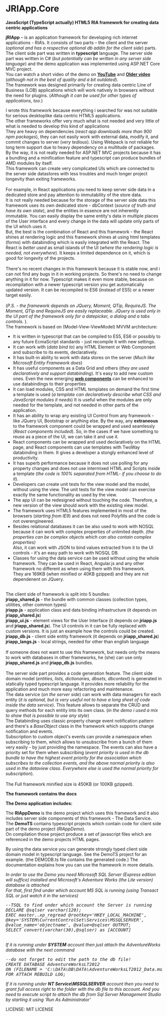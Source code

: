 # JRIApp.Core
<b>JavaScript (TypeScript actually) HTML5 RIA framework for creating data centric applications</b>
<br/>
<p>
<b>jRIApp</b> – is an application framework for developing rich internet applications - RIA’s. It consists of two parts – 
the client and the server (<i>optional and has a respective optional db addin for the client side</i>) parts. 
The client side part was written in <b>typescript</b> language. The server side part was  written in C# (<i>but potentially can be written in any server side language</i>) 
and the demo application was implemented using ASP.NET Core MVC project.
<br/>
You can watch a short video of the demo on <a href="https://youtu.be/dQyOOw2dK4w" target="_blank"><b>YouTube</b></a> and <a href="https://www.youtube.com/watch?v=m2lxFWhJghA" target="_blank"><b>Older video</b></a> (<em>although not in the best of quality and a bit outdated</em>). 
<br/>
The framework was designed primarily for creating data centric Line of Business (LOB) applications 
which will work natively in browsers without the need for plugins. (<i>Although it can be used for other types of applications, too.</i>)
</p>
<p>
I wrote this framework because everything i searched for was not suitable for serious desktoplike data centric HTML5 applications.</br>
The other frameworks offer very much what is not needed and very little of what is needed to develop this kind of applications<br/>
They are heavy on dependencies (<i>react app downloads more than 900 npm packages</i>), they can not easily
work with external data, modify it, and commit changes to server (<i>very tedious</i>). Using Webpack is not reliable for long term support
due to heavy dependency on a multitude of packages. 
<br/>
By the way, it is not really needed for ASP.NET MVC projects because it has a bundling and a minification feature and typescript can produce bundles of AMD modules by itself. 
<br/>
This framework can create very complicated UIs which are connected to the server side datastores with less troubles and much longer project longevity than exiting frameworks.
<br/>
<br/>
For example, in React applications you need to keep server side data in a dedicated store and pay attention to immutability of the store data.<br/>
It is not really needed because for the storage of the server side data this framework uses its own dedicated store - dbContext (<i>source of truth and have its own state</i>), and the entities in essence are not inherently immutable. 
You can easily display the same entity's data in multiple places of the User interface and every change in the data will update only parts of the UI which uses it.<br/>
But, the best is the combination of React and this framework - the React shines at rendering logic and this framework shines at using html templates (forms) with databinding which is easily integrated with the React. The React is <em>better used</em> as small islands of the UI (<i>where the rendering logic is needed, not everywhere</i>). It keeps a limited dependence on it, which is good for longevity of the projects.<br/>
<br/>
There's no recent changes in this framework because it is stable now, and i can not find any bugs in it in working projects. So there's no need to change anything in it for now. Typescript makes it even more stable,
because on recompilation with a newer typescript version you get automatically updated version. It can be recompiled to ES6 (instead of ES5) or a newer target easily.
<br/><br/>
(<i>P.S. - the framework depends on JQuery, Moment, QTip, RequireJS. The Moment, QTip and RequireJS are easily replaceable. 
JQuery is used only in the UI part of the framework only for a datepicker, a dialog and a tabs controls.
</i>
).
</br>
The framework is based on (Model-View-ViewModel) MVVM architecture:<br/>
<ul>
<li>It is written in typescript that can be compiled to ES5, ES6 or possibly to any future EcmaScript standards - just recompile it with new settings.</li>
<li>It can work with (<i>data bind to</i>) any HTML Element or Web Component and subscribe to its events, declaratively.</li>
<li>It has built-in ability to work with data stores on the server (<i>Much like Microsoft Entity Framework does</i>)</li>
<li>It has useful components as a Data Grid and others (<i>they are used declaratively and support databinding</i>). It's easy to add new custom ones. Even the new emerging <a href="https://www.webcomponents.org/" target="_blank"><b>web components</b></a> can be enhanced to use databindings to their properties</li>
<li>It can load modules, CSS and HTML templates on demand the first time a template is used (<i>a template can declaratively describe what CSS and JavaScript modules it needs</i>)
It is useful when the modules are only needed for the template, and not needed in other parts of the application.
</li>
<li>It has an ability to wrap any existing UI Control from any framework - like JQuery UI, Bootstrap or anything else. By the way, any <b>extraneous</b> to the framework component could be wrapped and used seamlessly (<i>React components included</i>). So, in the cases if we have something to reuse as a piece of the UI, we can take it and use it.</li>
<li>React components can be wrapped and used declaratively on the HTML page, and React components can use templates with TwoWay databinding in them. It gives a developer a stongly enhanced level of productivity.</li>
<li>It has superb performance because it does not use polling for any property changes and does not use intermixed HTML and Scripts inside a template (<i>the code is 100% separated from HTML- if you choose to do it</i>).</li>
<li>Developers can create unit tests for the view model and the model, without using the view. The unit tests for the view model can exercise exactly the same functionality as used by the view.</li>
<li>The app UI can be redesigned without touching the code. Therefore, a new version of the view should work with the existing view model.</li>
<li>The framework uses HTML5 features implemented in most of the browsers (<i>starting from IE9</i>) and does not need Polyfills 
and the code is not overengineered.</li>
<li>Besides relational databases it can be also used to work with NOSQL because it can work with complex properties of unlimited depth. 
<i>(the properties can be complex objects which can also contain complex properties)</i><br/>
Also, it can work with JSON to bind values extracted from it to the UI controls - it's an easy path to work with NOSQL DB. 
</li>
<li>Classes for using the data service can be used without using the whole framework. They can be used in React, Angular.js and
any other framework no different as when using them with this framework.<br/> 
They are 169KB (when minified or 40KB gzipped) and they are not dependenent on JQuery.
</li>
</ul>
<br/>
The client side of framework is split into 5 bundles:<br/>
<b>jriapp_shared.js</b> - the bundle with common classes (collection types, utilities, other common types)<br/>
<b>jriapp.js</b> - application class and data binding infrastructure (it depends on <b>jriapp_shared.js</b>)<br/>
<b>jriapp_ui.js</b> - element views for the User Interface (it depends on  <b>jriapp.js</b> and <b>jriapp_shared.js</b>). The UI controls in it can be fully replaced with
custom versions. It is just an example how the controls could be created.<br/>
<b>jriapp_db.js</b> - client side entity framework (it depends on  <b>jriapp_shared.js</b>)<br/>
<b>jriapp_langs.js</b> - local strings, needed for other than english language<br/><br/>
If someone does not want to use this framework, but needs only the means to work with 
databases in other frameworks, he (she) can use only <b>jriapp_shared.js</b> and <b>jriapp_db.js</b> bundles.
<br/><br/>
 The server side part provides a code generation feature. The client side domain model (<i>entities, lists, dictionaries, dbsets, dbcontext</i>) is generated in statically typed typescript language.
 It provides more reliability for the application and much more easy refactoring and maintenance.
<br/>
 The data service (<i>on the server side</i>) can work with data managers for each entity (<i>it is optional, but is very useful not to have a long sheet of code inside the data service</i>). 
 This feature allows to separate the CRUD and query methods for each entity into its own class. (<i>in the demo i used a mix to show that is possible to use any style</i>)
<br/>
 The Databinding uses classic property change event notification pattern and there's a <i>BaseObject</i> class in the framework which supports change notification and events.
<br/>
 Subscription to custom object's events can provide a namespace when subscribing to them, which allows to unsubscribe from a bunch of them very easily - by just providing the namespace.
 The events can also have a priority set for them when subscribing (<i>event priority is used in the db bundle to have the highest event priority for the association which subscribes
 to the collection events, and the above normal priority is also used in the dataview class. Everywhere else is used the normal priority for subscription</i>).
<br/>
<br/>
 The Full framework minified size is 450KB (or 100KB gzipped).
</p>
<p>
 <b>The framework contains the docs</b>
<p/> 
<b>The Demo application includes:</b>
<p>
The <b>RIAppDemo</b> is the demo project which uses this framework and it also includes server side components of this framework - The Data Service.<br/> 
The <b>DemoTS</b> contains typescript projects which contain code for client side part of the demo project (<i>RIAppDemo</i>).<br/>
On compilation those project produce a set of javascript files which are referenced in the demo projects HTML pages.
</p>
<p>
By using the data service you can generate strongly typed client side domain model in typescript language.
See the DemoTS project for an example. (the DEMODB.ts file contains the generated code.)
The documentation explains how you can use the framework in more details.
</p>
<p>
<i>
In order to use the Demo you need Microsoft SQL Server (Express edition will suffice) installed and Microsoft's Adventure Works (the Lite version) database is attached<br/>
For that, first find under which account MS SQL is running (using Transact SQL or just watch it in the services)<br/>
<pre>
--TSQL to find under which account the Server is running
DECLARE @sqlser varchar(120);
EXEC master..xp_regread @rootkey='HKEY_LOCAL_MACHINE', 
@key='SYSTEM\CurrentControlSet\Services\MSSQLSERVER', 
@value_name='objectname', @value=@sqlser OUTPUT;
SELECT convert(varchar(30),@sqlser) as [ACCOUNT]
</pre>
<br/>
If it is running under <b>SYSTEM</b> account then just attach the AdventureWorks database with the next command<br/>
<pre>
--do not forget to edit the path to the db file!
CREATE DATABASE AdventureWorksLT2012   
ON (FILENAME = 'C:\DATA\DB\DATA\AdventureWorksLT2012_Data.mdf') 
FOR ATTACH_REBUILD_LOG;
</pre>
If it is running under <b>NT Service\MSSQLSERVER</b> account then you need to grant full access right to the folder with the db file to this account.
And you need to execute script to attach the db from Sql Server Management Studio by starting it using 'Run As Administrator'
</i>
</p>
<p>
LICENSE: MIT LICENSE
</p>
